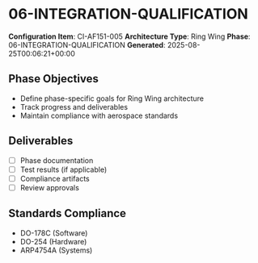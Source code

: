 # 06-INTEGRATION-QUALIFICATION

**Configuration Item**: CI-AF151-005
**Architecture Type**: Ring Wing
**Phase**: 06-INTEGRATION-QUALIFICATION
**Generated**: 2025-08-25T00:06:21+00:00

## Phase Objectives
- Define phase-specific goals for Ring Wing architecture
- Track progress and deliverables
- Maintain compliance with aerospace standards

## Deliverables
- [ ] Phase documentation
- [ ] Test results (if applicable)
- [ ] Compliance artifacts
- [ ] Review approvals

## Standards Compliance
- DO-178C (Software)
- DO-254 (Hardware)
- ARP4754A (Systems)

